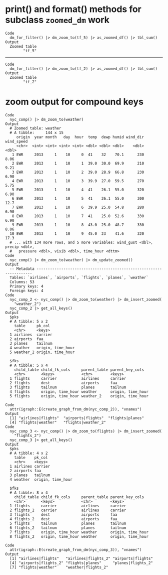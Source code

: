 # print() and format() methods for subclass `zoomed_dm` work

    Code
      dm_for_filter() |> dm_zoom_to(tf_5) |> as_zoomed_df() |> tbl_sum()
    Output
      Zoomed table 
            "tf_5" 

---

    Code
      dm_for_filter() |> dm_zoom_to(tf_2) |> as_zoomed_df() |> tbl_sum()
    Output
      Zoomed table 
            "tf_2" 

# zoom output for compound keys

    Code
      nyc_comp() |> dm_zoom_to(weather)
    Output
      # Zoomed table: weather
      # A tibble:     144 x 15
         origin  year month   day  hour  temp  dewp humid wind_dir wind_speed
         <chr>  <int> <int> <int> <int> <dbl> <dbl> <dbl>    <dbl>      <dbl>
       1 EWR     2013     1    10     0  41    32    70.1      230       8.06
       2 EWR     2013     1    10     1  39.0  30.0  69.9      210       9.21
       3 EWR     2013     1    10     2  39.0  28.9  66.8      230       6.90
       4 EWR     2013     1    10     3  39.9  27.0  59.5      270       5.75
       5 EWR     2013     1    10     4  41    26.1  55.0      320       6.90
       6 EWR     2013     1    10     5  41    26.1  55.0      300      12.7 
       7 EWR     2013     1    10     6  39.9  25.0  54.8      280       6.90
       8 EWR     2013     1    10     7  41    25.0  52.6      330       6.90
       9 EWR     2013     1    10     8  43.0  25.0  48.7      330       8.06
      10 EWR     2013     1    10     9  45.0  23    41.6      320      17.3 
      # ... with 134 more rows, and 5 more variables: wind_gust <dbl>, precip <dbl>,
      #   pressure <dbl>, visib <dbl>, time_hour <dttm>
    Code
      nyc_comp() |> dm_zoom_to(weather) |> dm_update_zoomed()
    Output
      -- Metadata --------------------------------------------------------------------
      Tables: `airlines`, `airports`, `flights`, `planes`, `weather`
      Columns: 53
      Primary keys: 4
      Foreign keys: 4
    Code
      nyc_comp_2 <- nyc_comp() |> dm_zoom_to(weather) |> dm_insert_zoomed(
        "weather_2")
      nyc_comp_2 |> get_all_keys()
    Output
      $pks
      # A tibble: 5 x 2
        table     pk_col           
        <chr>     <keys>           
      1 airlines  carrier          
      2 airports  faa              
      3 planes    tailnum          
      4 weather   origin, time_hour
      5 weather_2 origin, time_hour
      
      $fks
      # A tibble: 5 x 4
        child_table child_fk_cols     parent_table parent_key_cols  
        <chr>       <keys>            <chr>        <keys>           
      1 flights     carrier           airlines     carrier          
      2 flights     dest              airports     faa              
      3 flights     tailnum           planes       tailnum          
      4 flights     origin, time_hour weather      origin, time_hour
      5 flights     origin, time_hour weather_2    origin, time_hour
      
    Code
      attr(igraph::E(create_graph_from_dm(nyc_comp_2)), "vnames")
    Output
      [1] "airlines|flights"  "airports|flights"  "flights|planes"   
      [4] "flights|weather"   "flights|weather_2"
    Code
      nyc_comp_3 <- nyc_comp() |> dm_zoom_to(flights) |> dm_insert_zoomed(
        "flights_2")
      nyc_comp_3 |> get_all_keys()
    Output
      $pks
      # A tibble: 4 x 2
        table    pk_col           
        <chr>    <keys>           
      1 airlines carrier          
      2 airports faa              
      3 planes   tailnum          
      4 weather  origin, time_hour
      
      $fks
      # A tibble: 8 x 4
        child_table child_fk_cols     parent_table parent_key_cols  
        <chr>       <keys>            <chr>        <keys>           
      1 flights     carrier           airlines     carrier          
      2 flights_2   carrier           airlines     carrier          
      3 flights     dest              airports     faa              
      4 flights_2   dest              airports     faa              
      5 flights     tailnum           planes       tailnum          
      6 flights_2   tailnum           planes       tailnum          
      7 flights     origin, time_hour weather      origin, time_hour
      8 flights_2   origin, time_hour weather      origin, time_hour
      
    Code
      attr(igraph::E(create_graph_from_dm(nyc_comp_3)), "vnames")
    Output
      [1] "airlines|flights"   "airlines|flights_2" "airports|flights"  
      [4] "airports|flights_2" "flights|planes"     "planes|flights_2"  
      [7] "flights|weather"    "weather|flights_2" 

